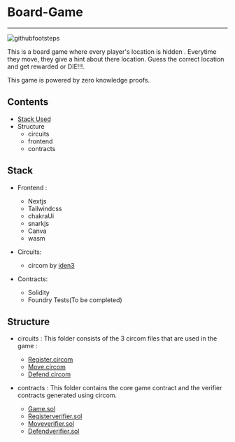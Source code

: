 # Board-Game
******

![githubfootsteps](https://user-images.githubusercontent.com/91280922/175805656-169668d9-9338-4c0f-9b4f-ff8a30b8d19d.png)


This is a board game where every player's location is hidden . Everytime they  move, they give a hint about there location. Guess the correct location and get rewarded or DIE!!!.

This game is powered by zero knowledge proofs.


## Contents
* [Stack Used](https://github.com/supernovahs/Board-Game/tree/readme#stack)
* Structure
  * circuits
  * frontend
  * contracts



## Stack 

 * Frontend :
   - Nextjs
   - Tailwindcss
   - chakraUi
   - snarkjs
   - Canva
   - wasm

 * Circuits:
   - circom by [iden3](https://github.com/iden3/circom)
   
 * Contracts:
   - Solidity 
   - Foundry Tests(To be completed) 

## Structure 

* circuits :
This folder consists of the 3 circom files that are used in the game :
  - [Register.circom](https://github.com/supernovahs/Board-Game/blob/master/Game/circuits/Register/Register.circom)
  - [Move.circom](https://github.com/supernovahs/Board-Game/blob/master/Game/circuits/Move/Move.circom)
  - [Defend.circom](https://github.com/supernovahs/Board-Game/blob/master/Game/circuits/Defend/Defend.circom)

* contracts : 
This folder contains the core game contract and the verifier contracts generated using circom.
  - [Game.sol](https://github.com/supernovahs/Board-Game/blob/master/Game/contracts/contracts/Game.sol)
  - [Registerverifier.sol](https://github.com/supernovahs/Board-Game/blob/master/Game/contracts/contracts/Registerverifier.sol)
  - [Moveverifier.sol](https://github.com/supernovahs/Board-Game/blob/master/Game/contracts/contracts/moveverifier.sol)
  - [Defendverifier.sol](https://github.com/supernovahs/Board-Game/blob/master/Game/contracts/contracts/verifier.sol)





